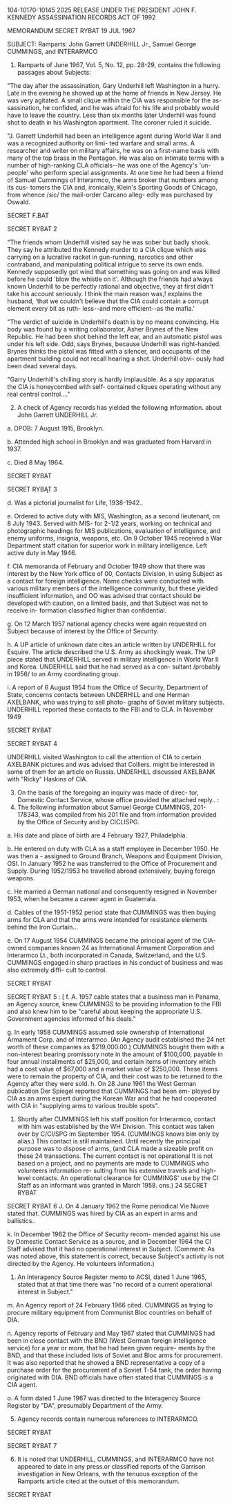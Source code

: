 104-10170-10145
2025 RELEASE UNDER THE PRESIDENT JOHN F. KENNEDY ASSASSINATION RECORDS ACT OF 1992

MEMORANDUM
SECRET
RYBAT
19 JUL 1967

SUBJECT: Ramparts: John Garrett UNDERHILL Jr.,
Samuel George CUMMINGS, and
INTERARMCO

1. Ramparts of June 1967, Vol. 5, No. 12, pp. 28-29, contains
the following passages about Subjects:

"The day after the assassination, Gary Underhill left
Washington in a hurry. Late in the evening he showed up
at the home of friends in New Jersey. He was very agitated.
A small clique within the CIA was responsible for the as-
sassination, he confided, and he was afraid for his life and
probably would have to leave the country. Less than six
months later Underhill was found shot to death in his
Washington apartment. The coroner ruled it suicide.

"J. Garrett Underhill had been an intelligence agent
during World War II and was a recognized authority on limi-
ted warfare and small arms. A researcher and writer on
military affairs, he was on a first-name basis with many of
the top brass in the Pentagon. He was also on intimate terms
with a number of high-ranking CLA officials--he was one of
the Agency's 'un-people' who perform special assignments.
At one time he had been a friend of Samuel Cummings of
Interarmco, the arms broker that numbers among its cus-
tomers the CIA and, ironically, Klein's Sporting Goods of
Chicago, from whence /sic/ the mail-order Carcano alleg-
edly was purchased by Oswald.

SECRET
F.BAT

SECRET
RYBAT
2

"The friends whom Underhill visited say he was sober
but badly shook. They say he attributed the Kennedy
murder to a CIA clique which was carrying on a lucrative
racket in gun-running, narcotics and other contraband,
and manipulating political intrigue to serve its own ends.
Kennedy supposedly got wind that something was going on
and was killed before he could 'blow the whistle on it'.
Although the friends had always known Underhill to be
perfectly rational and objective, they at first didn't take
his account seriously. I think the main reason was,!
explains the husband, 'that we couldn't believe that the
CIA could contain a corrupt element every bit as ruth-
less--and more efficient--as the mafia.'

"The verdict of suicide in Underhill's death is by no
means convincing. His body was found by a writing
collaborator, Asher Brynes of the New Republic. He
had been shot behind the left ear, and an automatic pistol
was under his left side. Odd, says Brynes, because
Underhill was right-handed. Brynes thinks the pistol
was fitted with a silencer, and occupants of the apartment
building couid not recall hearing a shot. Underhill obvi-
ously had been dead several days.

"Garry Underhill's chilling story is hardly implausible.
As a spy apparatus the CIA is honeycombed with self-
contained cliques operating without any real central control...."

2. A check of Agency records has yielded the following information.
about John Garrett UNDERHILL Jr.

a. DPOB: 7 August 1915, Brooklyn.

b. Attended high school in Brooklyn and was graduated
from Harvard in 1937.

c. Died 8 May 1964.

SECRET
RYBAT

SECRET
RYBĄT
3

d. Was a pictorial journalist for Life, 1938-1942..

e. Ordered to active duty with MIS, Washington, as
a second lieutenant, on 8 July 1943. Served with MIS-
for 2-1/2 years, working on technical and photographic
headings for MIS publications, evaluation of intelligence,
and enemy uniforms, insignia, weapons, etc. On
9 October 1945 received a War Department staff citation
for superior work in military intelligence. Left active
duty in May 1946.

f. CIA memoranda of February and October 1949
show that there was interest by the New York office of
00, Contacts Division, in using Subject as a contact for
foreign intelligence. Name checks were conducted with
various military members of the intelligence community,
but these yielded insufficient information, and OO was
advised that contact should be developed with caution, on
a limited basis, and that Subject was not to receive in-
formation classified higher than confidential.

g. On 12 March 1957 national agency checks were
again requested on Subject because of interest by the
Office of Security.

h. A UP article of unknown date cites an article written
by UNDERHILL for Esquire. The article described the U.S.
Army as shockingly weak. The UP piece stated that
UNDERHILL served in military intelligence in World War
II and Korea. UNDERHILL said that he had served as a con-
sultant /probably in 1956/ to an Army coordinating group.

i. A report of 6 August 1954 from the Office of Security,
Department of State, concerns contacts between UNDERHILL
and one Herman AXELBANK, who was trying to sell photo-
graphs of Soviet military subjects. UNDERHILL reported
these contacts to the FBI and to CLA. In November 1949

SECRET
RYBAT

SECRET
RYBAT
4

UNDERHILL visited Washington to call the attention of CIA to
certain AXELBANK pictures and was advised that Colliers.
might be interested in some of them for an article on Russia.
UNDERHILL discussed AXELBANK with "Ricky" Haskins of
CIA.

3. On the basis of the foregoing an inquiry was made of direc-
tor, Domestic Contact Service, whose office provided the attached
reply..
:
4. The following information about Samuel George CUMMINGS,
201-178343, was compiled from his 201 file and from information
provided by the Office of Security and by CICLISPG.

a. His date and place of birth are 4 February 1927,
Philadelphia.

b. He entered on duty with CLA as a staff employee
in December 1950. He was then a - assigned to
Ground Branch, Weapons and Equipment Division, OSI.
In January 1952 he was transferred to the Office of
Procurement and Supply. During 1952/1953 he travelled
abroad extensively, buying foreign weapons.

c. He married a German national and consequently
resigned in November 1953, when he became a career
agent in Guatemala.

d. Cables of the 1951-1952 period state that
CUMMINGS was then buying arms for CLA and that
the arms were intended for resistance elements
behind the Iron Curtain...

e. On 17 August 1954 CUMMINGS became the
principal agent of the CIA-owned companies known 24
as International Armament Corporation and Interarmco
Lt., both incorporated in Canada, Switzerland, and
the U.S. CUMMINGS engaged in sharp practises in
his conduct of business and was also extremely diffi-
cult to control.

SECRET
RYBAT

SECRET
RYBAT
5
:
[
f. A. 1957 cable states that a business man in
Panama, an Agency source, knew CUMMINGS to
be providing information to the FBI and also knew
him to be "careful about keeping the appropriate
U.S. Government agencies informed of his deals."

g. In early 1958 CUMMINGS assumed sole
ownership of International Armament Corp. and
of Interarmco. (An Agency audit established the 24
net worth of these companies as $219,000.00.)
CUMMINGS bought them with a non-interest bearing
promissory note in the amount of $100,000, payable
in four annual installments of $25,000, and certain
items of inventory which had a cost value of $67,000
and a market value of $250,000. These items were
to remain the property of CIA, and their cost was
to be returned to the Agency after they were sold.
h. On 28 June 1961 the West German publication
Der Spiegel reported that CUMMINGS had been em-
ployed by CIA as an arms expert during the Korean
War and that he had cooperated with CIA in "supplying
arms to various trouble spots".

1. Shortly after CUMMINGS left his staff position
for Interarmco, contact with him was established by
the WH Division. This contact was taken over by
C/CI/SPG im September 1954. (CUMMINGS knows
bim only by alias.) This contact is still maintained.
Until recently the principal purpose was to dispose
of arms, (and CLA made a sizeable profit on these 24
transactions. The current contact is not operational
It is not based on a project, and no payments are
made to CUMMINGS who volunteers information re-
sulting from his extensive travels and high-level
contacts. An operational clearance for CUMMINGS'
use by the CI Staff as an informant was granted in
March 1958.
ons.)
24
SECRET
RYBAT

SECRET
RYBAT
6
J. On 4 January 1962 the Rome periodical Vie Nuove
stated that. CUMMINGS was hired by CIA as an expert
in arms and ballistics..

k. In December 1962 the Office of Security recom-
mended against his use by Domestic Contact Service as
a source, and in December 1964 the CI Staff advised that
it had no operational interest in Subject. (Comment: As
was noted above, this statement is correct, because
Subject's activity is not directed by the Agency. He
volunteers information.)

1. An Interagency Source Register memo to ACSI,
dated 1 June 1965, stated that at that time there was
"no record of a current operational interest in Subject."

m. An Agency report of 24 February 1966 cited.
CUMMINGS as trying to procure military equipment
from Communist Bloc countries on behalf of DIA.

n. Agency reports of February and May 1967
stated that CUMMINGS had been in close contact with
the BND (West German foreign intelligence service)
for a year or more, that he had been given require-
ments by the BND, and that these included lists of
Soviet and Bloc arms for procurement. It was also
reported that he showed a BND representative a copy
of a purchase order for the procurement of a Soviet
T-54 tank, the order having originated with DIA.
BND officials have often stated that CUMMINGS is a
CIA agent.

o. A form dated 1 June 1967 was directed to the
Interagency Source Register by "DA", presumably
Department of the Army.

5. Agency records contain numerous references to
INTERARMCO.

SECRET
RYBAT

SECRET
RYBAT
7

6. It is noted that UNDERHILL, CUMMINGS, and
INTERARMCO have not appeared to date in any press.or
classified reports of the Garrison investigation in New
Orleans, with the tenuous exception of the Ramparts article
cited at the outset of this memorandum.

SECRET
RYBAT
